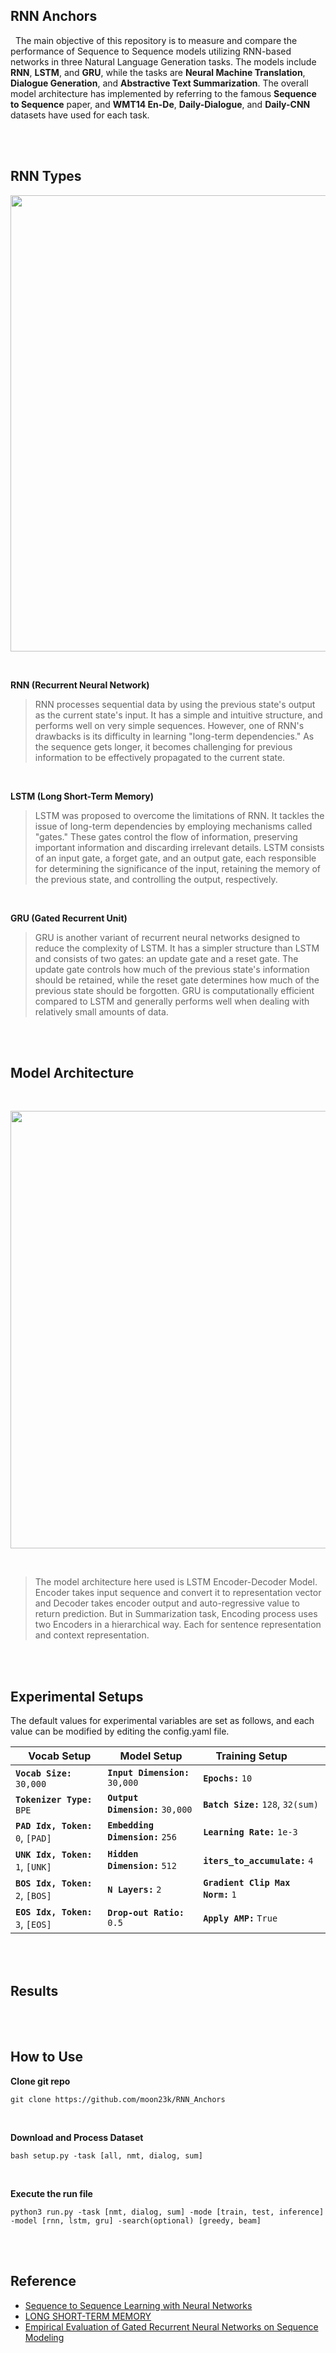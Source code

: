 ## RNN Anchors 

&nbsp; The main objective of this repository is to measure and compare the performance of Sequence to Sequence models utilizing RNN-based networks in three Natural Language Generation tasks. The models include **RNN**, **LSTM**, and **GRU**, while the tasks are **Neural Machine Translation**, **Dialogue Generation**, and **Abstractive Text Summarization**. The overall model architecture has implemented by referring to the famous **Sequence to Sequence** paper, and **WMT14 En-De**, **Daily-Dialogue**, and **Daily-CNN** datasets have used for each task.


<br><br>


## RNN Types

<p align="center">
  <img src="https://github.com/moon23k/LSTM_Anchors/assets/71929682/051d7ace-b763-46ab-a4bb-9f362563da27" width="730"></img>
</p><br>

**RNN (Recurrent Neural Network)** <br>
> RNN processes sequential data by using the previous state's output as the current state's input. It has a simple and intuitive structure, and performs well on very simple sequences. However, one of RNN's drawbacks is its difficulty in learning "long-term dependencies." As the sequence gets longer, it becomes challenging for previous information to be effectively propagated to the current state.

<br>

**LSTM (Long Short-Term Memory)** <br>
> LSTM was proposed to overcome the limitations of RNN. It tackles the issue of long-term dependencies by employing mechanisms called "gates." These gates control the flow of information, preserving important information and discarding irrelevant details. LSTM consists of an input gate, a forget gate, and an output gate, each responsible for determining the significance of the input, retaining the memory of the previous state, and controlling the output, respectively.

<br>

**GRU (Gated Recurrent Unit)** <br>
> GRU is another variant of recurrent neural networks designed to reduce the complexity of LSTM. It has a simpler structure than LSTM and consists of two gates: an update gate and a reset gate. The update gate controls how much of the previous state's information should be retained, while the reset gate determines how much of the previous state should be forgotten. GRU is computationally efficient compared to LSTM and generally performs well when dealing with relatively small amounts of data.

<br><br>

## Model Architecture

<br><p align="center">
  <img src="https://github.com/moon23k/LSTM_Anchors/assets/71929682/0fe57c1f-e823-456d-b3e1-4c4bd688f00b" width="700"></img>
</p><br>

> The model architecture here used is LSTM Encoder-Decoder Model. Encoder takes input sequence and convert it to representation vector and Decoder takes encoder output and auto-regressive value to return prediction. But in Summarization task, Encoding process uses two Encoders in a hierarchical way. Each for sentence representation and context representation. 

<br><br>

## Experimental Setups
The default values for experimental variables are set as follows, and each value can be modified by editing the config.yaml file. <br>

| &emsp; **Vocab Setup**                             | &emsp; **Model Setup**                  | &emsp; **Training Setup**                |
| :---                                               | :---                                    | :---                                     |
| **`Vocab Size:`** &hairsp; `30,000`                | **`Input Dimension:`** `30,000`         | **`Epochs:`** `10`                       |
| **`Tokenizer Type:`** &hairsp; `BPE`               | **`Output Dimension:`** `30,000`        | **`Batch Size:`** `128`, `32(sum)`       |
| **`PAD Idx, Token:`** &hairsp; `0`, `[PAD]` &emsp; | **`Embedding Dimension:`** `256` &emsp; | **`Learning Rate:`** `1e-3`              |
| **`UNK Idx, Token:`** &hairsp; `1`, `[UNK]`        | **`Hidden Dimension:`** `512`           | **`iters_to_accumulate:`** `4`           |
| **`BOS Idx, Token:`** &hairsp; `2`, `[BOS]`        | **`N Layers:`** `2`                     | **`Gradient Clip Max Norm:`** `1` &emsp; |
| **`EOS Idx, Token:`** &hairsp; `3`, `[EOS]`        | **`Drop-out Ratio:`** `0.5`             | **`Apply AMP:`** `True`                  |

<br><br>


## Results

<br><br>


## How to Use
**Clone git repo**
```
git clone https://github.com/moon23k/RNN_Anchors
```

<br>

**Download and Process Dataset**
```
bash setup.py -task [all, nmt, dialog, sum]
```

<br>

**Execute the run file**
```
python3 run.py -task [nmt, dialog, sum] -mode [train, test, inference] -model [rnn, lstm, gru] -search(optional) [greedy, beam]
```
<br><br>

## Reference
* [Sequence to Sequence Learning with Neural Networks](https://arxiv.org/abs/1409.3215)
* [LONG SHORT-TERM MEMORY](https://www.bioinf.jku.at/publications/older/2604.pdf)
* [Empirical Evaluation of Gated Recurrent Neural Networks on Sequence Modeling](https://arxiv.org/pdf/1412.3555.pdf)

<br>
